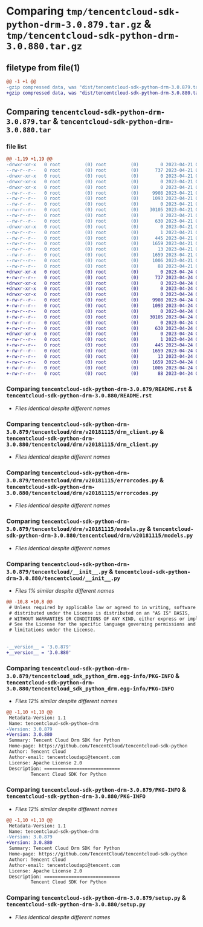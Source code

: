 # Comparing `tmp/tencentcloud-sdk-python-drm-3.0.879.tar.gz` & `tmp/tencentcloud-sdk-python-drm-3.0.880.tar.gz`

## filetype from file(1)

```diff
@@ -1 +1 @@
-gzip compressed data, was "dist/tencentcloud-sdk-python-drm-3.0.879.tar", last modified: Fri Apr 21 00:43:24 2023, max compression
+gzip compressed data, was "dist/tencentcloud-sdk-python-drm-3.0.880.tar", last modified: Mon Apr 24 03:03:15 2023, max compression
```

## Comparing `tencentcloud-sdk-python-drm-3.0.879.tar` & `tencentcloud-sdk-python-drm-3.0.880.tar`

### file list

```diff
@@ -1,19 +1,19 @@
-drwxr-xr-x   0 root         (0) root         (0)        0 2023-04-21 00:43:24.000000 tencentcloud-sdk-python-drm-3.0.879/
--rw-r--r--   0 root         (0) root         (0)      737 2023-04-21 00:43:24.000000 tencentcloud-sdk-python-drm-3.0.879/README.rst
-drwxr-xr-x   0 root         (0) root         (0)        0 2023-04-21 00:43:24.000000 tencentcloud-sdk-python-drm-3.0.879/tencentcloud/
-drwxr-xr-x   0 root         (0) root         (0)        0 2023-04-21 00:43:24.000000 tencentcloud-sdk-python-drm-3.0.879/tencentcloud/drm/
-drwxr-xr-x   0 root         (0) root         (0)        0 2023-04-21 00:43:24.000000 tencentcloud-sdk-python-drm-3.0.879/tencentcloud/drm/v20181115/
--rw-r--r--   0 root         (0) root         (0)     9908 2023-04-21 00:43:24.000000 tencentcloud-sdk-python-drm-3.0.879/tencentcloud/drm/v20181115/drm_client.py
--rw-r--r--   0 root         (0) root         (0)     1093 2023-04-21 00:43:24.000000 tencentcloud-sdk-python-drm-3.0.879/tencentcloud/drm/v20181115/errorcodes.py
--rw-r--r--   0 root         (0) root         (0)        0 2023-04-21 00:43:24.000000 tencentcloud-sdk-python-drm-3.0.879/tencentcloud/drm/v20181115/__init__.py
--rw-r--r--   0 root         (0) root         (0)    30105 2023-04-21 00:43:24.000000 tencentcloud-sdk-python-drm-3.0.879/tencentcloud/drm/v20181115/models.py
--rw-r--r--   0 root         (0) root         (0)        0 2023-04-21 00:43:24.000000 tencentcloud-sdk-python-drm-3.0.879/tencentcloud/drm/__init__.py
--rw-r--r--   0 root         (0) root         (0)      630 2023-04-21 00:43:24.000000 tencentcloud-sdk-python-drm-3.0.879/tencentcloud/__init__.py
-drwxr-xr-x   0 root         (0) root         (0)        0 2023-04-21 00:43:24.000000 tencentcloud-sdk-python-drm-3.0.879/tencentcloud_sdk_python_drm.egg-info/
--rw-r--r--   0 root         (0) root         (0)        1 2023-04-21 00:43:24.000000 tencentcloud-sdk-python-drm-3.0.879/tencentcloud_sdk_python_drm.egg-info/dependency_links.txt
--rw-r--r--   0 root         (0) root         (0)      445 2023-04-21 00:43:24.000000 tencentcloud-sdk-python-drm-3.0.879/tencentcloud_sdk_python_drm.egg-info/SOURCES.txt
--rw-r--r--   0 root         (0) root         (0)     1659 2023-04-21 00:43:24.000000 tencentcloud-sdk-python-drm-3.0.879/tencentcloud_sdk_python_drm.egg-info/PKG-INFO
--rw-r--r--   0 root         (0) root         (0)       13 2023-04-21 00:43:24.000000 tencentcloud-sdk-python-drm-3.0.879/tencentcloud_sdk_python_drm.egg-info/top_level.txt
--rw-r--r--   0 root         (0) root         (0)     1659 2023-04-21 00:43:24.000000 tencentcloud-sdk-python-drm-3.0.879/PKG-INFO
--rw-r--r--   0 root         (0) root         (0)     1006 2023-04-21 00:43:24.000000 tencentcloud-sdk-python-drm-3.0.879/setup.py
--rw-r--r--   0 root         (0) root         (0)       88 2023-04-21 00:43:24.000000 tencentcloud-sdk-python-drm-3.0.879/setup.cfg
+drwxr-xr-x   0 root         (0) root         (0)        0 2023-04-24 03:03:15.000000 tencentcloud-sdk-python-drm-3.0.880/
+-rw-r--r--   0 root         (0) root         (0)      737 2023-04-24 03:03:14.000000 tencentcloud-sdk-python-drm-3.0.880/README.rst
+drwxr-xr-x   0 root         (0) root         (0)        0 2023-04-24 03:03:15.000000 tencentcloud-sdk-python-drm-3.0.880/tencentcloud/
+drwxr-xr-x   0 root         (0) root         (0)        0 2023-04-24 03:03:15.000000 tencentcloud-sdk-python-drm-3.0.880/tencentcloud/drm/
+drwxr-xr-x   0 root         (0) root         (0)        0 2023-04-24 03:03:15.000000 tencentcloud-sdk-python-drm-3.0.880/tencentcloud/drm/v20181115/
+-rw-r--r--   0 root         (0) root         (0)     9908 2023-04-24 03:03:14.000000 tencentcloud-sdk-python-drm-3.0.880/tencentcloud/drm/v20181115/drm_client.py
+-rw-r--r--   0 root         (0) root         (0)     1093 2023-04-24 03:03:14.000000 tencentcloud-sdk-python-drm-3.0.880/tencentcloud/drm/v20181115/errorcodes.py
+-rw-r--r--   0 root         (0) root         (0)        0 2023-04-24 03:03:14.000000 tencentcloud-sdk-python-drm-3.0.880/tencentcloud/drm/v20181115/__init__.py
+-rw-r--r--   0 root         (0) root         (0)    30105 2023-04-24 03:03:14.000000 tencentcloud-sdk-python-drm-3.0.880/tencentcloud/drm/v20181115/models.py
+-rw-r--r--   0 root         (0) root         (0)        0 2023-04-24 03:03:14.000000 tencentcloud-sdk-python-drm-3.0.880/tencentcloud/drm/__init__.py
+-rw-r--r--   0 root         (0) root         (0)      630 2023-04-24 03:03:14.000000 tencentcloud-sdk-python-drm-3.0.880/tencentcloud/__init__.py
+drwxr-xr-x   0 root         (0) root         (0)        0 2023-04-24 03:03:15.000000 tencentcloud-sdk-python-drm-3.0.880/tencentcloud_sdk_python_drm.egg-info/
+-rw-r--r--   0 root         (0) root         (0)        1 2023-04-24 03:03:15.000000 tencentcloud-sdk-python-drm-3.0.880/tencentcloud_sdk_python_drm.egg-info/dependency_links.txt
+-rw-r--r--   0 root         (0) root         (0)      445 2023-04-24 03:03:15.000000 tencentcloud-sdk-python-drm-3.0.880/tencentcloud_sdk_python_drm.egg-info/SOURCES.txt
+-rw-r--r--   0 root         (0) root         (0)     1659 2023-04-24 03:03:15.000000 tencentcloud-sdk-python-drm-3.0.880/tencentcloud_sdk_python_drm.egg-info/PKG-INFO
+-rw-r--r--   0 root         (0) root         (0)       13 2023-04-24 03:03:15.000000 tencentcloud-sdk-python-drm-3.0.880/tencentcloud_sdk_python_drm.egg-info/top_level.txt
+-rw-r--r--   0 root         (0) root         (0)     1659 2023-04-24 03:03:15.000000 tencentcloud-sdk-python-drm-3.0.880/PKG-INFO
+-rw-r--r--   0 root         (0) root         (0)     1006 2023-04-24 03:03:14.000000 tencentcloud-sdk-python-drm-3.0.880/setup.py
+-rw-r--r--   0 root         (0) root         (0)       88 2023-04-24 03:03:15.000000 tencentcloud-sdk-python-drm-3.0.880/setup.cfg
```

### Comparing `tencentcloud-sdk-python-drm-3.0.879/README.rst` & `tencentcloud-sdk-python-drm-3.0.880/README.rst`

 * *Files identical despite different names*

### Comparing `tencentcloud-sdk-python-drm-3.0.879/tencentcloud/drm/v20181115/drm_client.py` & `tencentcloud-sdk-python-drm-3.0.880/tencentcloud/drm/v20181115/drm_client.py`

 * *Files identical despite different names*

### Comparing `tencentcloud-sdk-python-drm-3.0.879/tencentcloud/drm/v20181115/errorcodes.py` & `tencentcloud-sdk-python-drm-3.0.880/tencentcloud/drm/v20181115/errorcodes.py`

 * *Files identical despite different names*

### Comparing `tencentcloud-sdk-python-drm-3.0.879/tencentcloud/drm/v20181115/models.py` & `tencentcloud-sdk-python-drm-3.0.880/tencentcloud/drm/v20181115/models.py`

 * *Files identical despite different names*

### Comparing `tencentcloud-sdk-python-drm-3.0.879/tencentcloud/__init__.py` & `tencentcloud-sdk-python-drm-3.0.880/tencentcloud/__init__.py`

 * *Files 1% similar despite different names*

```diff
@@ -10,8 +10,8 @@
 # Unless required by applicable law or agreed to in writing, software
 # distributed under the License is distributed on an "AS IS" BASIS,
 # WITHOUT WARRANTIES OR CONDITIONS OF ANY KIND, either express or implied.
 # See the License for the specific language governing permissions and
 # limitations under the License.
 
 
-__version__ = '3.0.879'
+__version__ = '3.0.880'
```

### Comparing `tencentcloud-sdk-python-drm-3.0.879/tencentcloud_sdk_python_drm.egg-info/PKG-INFO` & `tencentcloud-sdk-python-drm-3.0.880/tencentcloud_sdk_python_drm.egg-info/PKG-INFO`

 * *Files 12% similar despite different names*

```diff
@@ -1,10 +1,10 @@
 Metadata-Version: 1.1
 Name: tencentcloud-sdk-python-drm
-Version: 3.0.879
+Version: 3.0.880
 Summary: Tencent Cloud Drm SDK for Python
 Home-page: https://github.com/TencentCloud/tencentcloud-sdk-python
 Author: Tencent Cloud
 Author-email: tencentcloudapi@tencent.com
 License: Apache License 2.0
 Description: ============================
         Tencent Cloud SDK for Python
```

### Comparing `tencentcloud-sdk-python-drm-3.0.879/PKG-INFO` & `tencentcloud-sdk-python-drm-3.0.880/PKG-INFO`

 * *Files 12% similar despite different names*

```diff
@@ -1,10 +1,10 @@
 Metadata-Version: 1.1
 Name: tencentcloud-sdk-python-drm
-Version: 3.0.879
+Version: 3.0.880
 Summary: Tencent Cloud Drm SDK for Python
 Home-page: https://github.com/TencentCloud/tencentcloud-sdk-python
 Author: Tencent Cloud
 Author-email: tencentcloudapi@tencent.com
 License: Apache License 2.0
 Description: ============================
         Tencent Cloud SDK for Python
```

### Comparing `tencentcloud-sdk-python-drm-3.0.879/setup.py` & `tencentcloud-sdk-python-drm-3.0.880/setup.py`

 * *Files identical despite different names*

